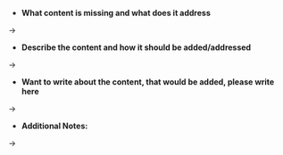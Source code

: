 - **What content is missing and what does it address**


->


- **Describe the content and how it should be added/addressed**


-> 

- **Want to write about the content, that would be added, please write here**

-> 

- **Additional Notes:**

->
